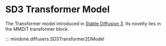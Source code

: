 <!--Copyright 2024 The HuggingFace Team. All rights reserved.

Licensed under the Apache License, Version 2.0 (the "License"); you may not use this file except in compliance with
the License. You may obtain a copy of the License at

http://www.apache.org/licenses/LICENSE-2.0

Unless required by applicable law or agreed to in writing, software distributed under the License is distributed on
an "AS IS" BASIS, WITHOUT WARRANTIES OR CONDITIONS OF ANY KIND, either express or implied. See the License for the
specific language governing permissions and limitations under the License.
-->

# SD3 Transformer Model

The Transformer model introduced in [Stable Diffusion 3](https://arxiv.org/abs/2403.03206). Its novelty lies in the MMDiT transformer block. 

::: mindone.diffusers.SD3Transformer2DModel